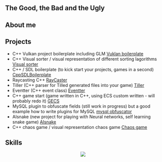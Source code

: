 ## The Good, the Bad and the Ugly



## About me


## Projects

- C++ Vulkan project boilerplate including GLM <a href="https://github.com/mmartincevic/cpp-vulkan-boilerplate">Vuklan boilerplate</a>
- C++ Visual sorter / visual representation of different sorting lagorithms <a href="https://github.com/mmartincevic/VisualSorter">Visual sorter</a>
- C++ / SDL boilerplate (to kick start your projects, games in a second) <a href="https://github.com/mmartincevic/CppSDLBoilerplate">CppSDLBoilerplate</a>
- Raycasting C++ <a href="https://github.com/mmartincevic/RayCaster"> RayCaster </a>
- Tiller (C++ parser for Tilled generated files into your game) <a href="https://github.com/mmartincevic/Tiller">Tiller</a>
- Eventter (C++ event class) <a href="https://github.com/mmartincevic/Eventter">Eventter</a>
- C++ game start (game written in C++, using ECS custom written - will probably redo it) <a href="https://github.com/mmartincevic/GECS_new">GECS</a>
- MySQL plugin to obfuscate fields (still work in progress) but a good example how to write plugins for MySQL <a href="https://github.com/mmartincevic/mysql-obfuscator">mysql obfuscator</a>
- AIsnake (new project for playing with Neural networks, self learning snake game) <a href="https://github.com/mmartincevic/aisnake">AIsnake</a>
- C++ chaos game / visual representation chaos game <a href="https://github.com/mmartincevic/chaosgame">Chaos game</a>

## Skills

<p align="center">
  <a href="https://skillicons.dev">
    <img src="https://skillicons.dev/icons?i=unreal,c,cpp,python,git,github,html,css,bash,linux,vscode,windows,lua,processing" />
  </a>
</p>
